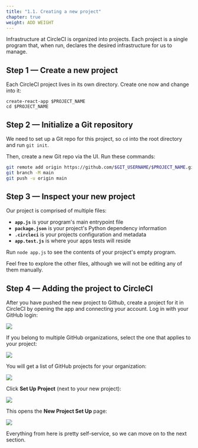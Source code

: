 ```yaml
---
title: "1.1. Creating a new project"
chapter: true
weight: ADD WEIGHT
---
```


Infrastructure at CircleCI is organized into projects. Each project is a single program that, when run, declares the desired infrastructure for us to manage.

## Step 1 &mdash; Create a new project

Each CircleCI project lives in its own directory. Create one now and change into it:

```
create-react-app $PROJECT_NAME
cd $PROJECT_NAME
```

## Step 2 &mdash; Initialize a Git repository

We need to set up a Git repo for this project, so `cd` into the root directory and run `git init`. 

Then, create a new Git repo via the UI. Run these commands:

```bash
git remote add origin https://github.com/$GIT_USERNAME/$PROJECT_NAME.git
git branch -M main
git push -u origin main
```

## Step 3 &mdash; Inspect your new project

Our project is comprised of multiple files:

* **`app.js`** is your program's main entrypoint file
* **`package.json`** is your project's Python dependency information
* **`.circleci`** is your projects configuration and metadata
* **`app.test.js`** is where your apps tests will reside

Run `node app.js` to see the contents of your project's empty program.

Feel free to explore the other files, although we will not be editing any of them manually.

## Step 4 &mdash; Adding the project to CircleCI

After you have pushed the new project to Github, create a project for it in CircleCI by opening the app and connecting your account. Log in with your GitHub login:

![](https://production-cci-com.imgix.net/blog/media/2020-10-19-circleci-login.png?ixlib=rb-3.2.1&auto=format&fit=max&q=60&ch=DPR%2CWidth%2CViewport-Width%2CSave-Data&w=1347)

If you belong to multiple GitHub organizations, select the one that applies to your project:

![](https://production-cci-com.imgix.net/blog/media/2020-10-19-circleci-choose-org.png?ixlib=rb-3.2.1&auto=format&fit=max&q=60&ch=DPR%2CWidth%2CViewport-Width%2CSave-Data&w=1347)

You will get a list of GitHub projects for your organization:

![](https://production-cci-com.imgix.net/blog/media/2020-10-19-circleci-org-projects.png?ixlib=rb-3.2.1&auto=format&fit=max&q=60&ch=DPR%2CWidth%2CViewport-Width%2CSave-Data&w=1347)

Click **Set Up Project** (next to your new project):

![](https://production-cci-com.imgix.net/blog/media/2020-10-19-circleci-setup-project-coveralls-demo-ruby.png?ixlib=rb-3.2.1&auto=format&fit=max&q=60&ch=DPR%2CWidth%2CViewport-Width%2CSave-Data&w=1347)

This opens the **New Project Set Up** page:

![](https://production-cci-com.imgix.net/blog/media/2020-10-19-circleci-project-ready-prompt.png?ixlib=rb-3.2.1&auto=format&fit=max&q=60&ch=DPR%2CWidth%2CViewport-Width%2CSave-Data&w=1347)

Everything from here is pretty self-service, so we can move on to the next section.